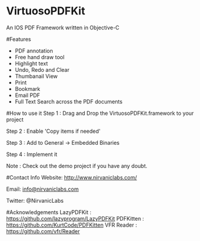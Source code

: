 # VirtuosoPDFKit
An IOS PDF Framework written in Objective-C

#Features
* PDF annotation
* Free hand draw tool
* Highlight text
* Undo, Redo and Clear
* Thumbanail View
* Print
* Bookmark
* Email PDF
* Full Text Search across the PDF documents


#How to use it
Step 1 : Drag and Drop the VirtuosoPDFKit.framework to your project

Step 2 : Enable 'Copy items if needed'

Step 3 : Add to General -> Embedded Binaries

Step 4 : Implement it

Note : Check out the demo project if you have any doubt.

#Contact Info
Website: http://www.nirvaniclabs.com/

Email: info@nirvaniclabs.com

Twitter: @NirvanicLabs



#Acknowledgements
LazyPDFKit : https://github.com/lazyprogram/LazyPDFKit
PDFKitten  : https://github.com/KurtCode/PDFKitten
VFR Reader : https://github.com/vfr/Reader
